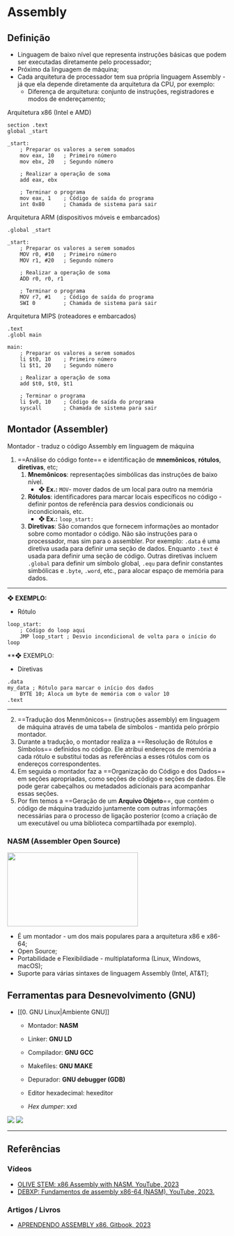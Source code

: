 # Assembly
## Definição
- Linguagem de baixo nível que representa instruções básicas que podem ser executadas diretamente pelo processador;
- Próximo da linguagem de máquina;
- Cada arquitetura de processador tem sua própria linguagem Assembly - já que ela depende diretamente da arquitetura da CPU, por exemplo:
	- Diferença de arquitetura: conjunto de instruções, registradores e modos de endereçamento;

Arquitetura x86 (Intel e AMD)
```assembly x86
section .text
global _start

_start:
    ; Preparar os valores a serem somados
    mov eax, 10   ; Primeiro número
    mov ebx, 20   ; Segundo número

    ; Realizar a operação de soma
    add eax, ebx

    ; Terminar o programa
    mov eax, 1    ; Código de saída do programa
    int 0x80      ; Chamada de sistema para sair

```

Arquitetura ARM (dispositivos móveis e embarcados)
```
.global _start

_start:
    ; Preparar os valores a serem somados
    MOV r0, #10   ; Primeiro número
    MOV r1, #20   ; Segundo número

    ; Realizar a operação de soma
    ADD r0, r0, r1

    ; Terminar o programa
    MOV r7, #1    ; Código de saída do programa
    SWI 0         ; Chamada de sistema para sair

```

Arquitetura MIPS (roteadores e embarcados)
```
.text
.globl main

main:
    ; Preparar os valores a serem somados
    li $t0, 10    ; Primeiro número
    li $t1, 20    ; Segundo número

    ; Realizar a operação de soma
    add $t0, $t0, $t1

    ; Terminar o programa
    li $v0, 10    ; Código de saída do programa
    syscall       ; Chamada de sistema para sair
```
## Montador (Assembler)
Montador - traduz o código Assembly em linguagem de máquina
1. ==Análise do código fonte== e identificação de **mnemônicos**, **rótulos**, **diretivas**, etc;
	1. **Mnemônicos**: representações simbólicas das instruções de baixo nível. 
		- **❖ Ex.:** `MOV`- mover dados de um local para outro na memória
	2. **Rótulos**: identificadores para marcar locais específicos no código - definir pontos de referência para desvios condicionais ou incondicionais, etc.
		- **❖ Ex.:** `loop_start:`
	3. **Diretivas**: São comandos que fornecem informações ao montador sobre como montador o código. Não são instruções para o processador, mas sim para o assembler. Por exemplo: `.data` é uma diretiva usada para definir uma seção de dados. Enquanto `.text` é usada para definir uma seção de código. Outras diretivas incluem `.global` para definir um símbolo global, `.equ` para definir constantes simbólicas e `.byte`, `.word`, etc., para alocar espaço de memória para dados.
---
**❖ EXEMPLO:**
- Rótulo
```assembly
loop_start:
	; Código do loop aqui
	JMP loop_start ; Desvio incondicional de volta para o início do loop
```

**❖ EXEMPLO:
- Diretivas
```assembly
.data
my_data ; Rótulo para marcar o início dos dados
	BYTE 10; Aloca um byte de memória com o valor 10
.text
```
--- 

2. ==Tradução dos Menmônicos== (instruções assembly) em linguagem de máquina através de uma tabela de símbolos - mantida pelo prórpio montador.
3. Durante a tradução, o montador realiza a ==Resolução de Rótulos e Símbolos== definidos no código. Ele atribui endereços de memória a cada rótulo e substitui todas as referências a esses rótulos com os endereços correspondentes.
4. Em seguida o montador faz a ==Organização do Código e dos Dados== em seções apropriadas, como seções de código e seções de dados. Ele pode gerar cabeçalhos ou metadados adicionais para acompanhar essas seções.
5. Por fim temos a ==Geração de um **Arquivo Objeto**==, que contém o código de máquina traduzido juntamente com outras informações necessárias para o processo de ligação posterior (como a criação de um executável ou uma biblioteca compartilhada por exemplo).
### NASM (Assembler Open Source)

<img src="https://upload.wikimedia.org/wikipedia/commons/thumb/4/48/Netwide_Assembler.svg/1200px-Netwide_Assembler.svg.png" width="300px" height="170px">

- É um montador - um dos mais populares para a arquitetura x86 e x86-64;
- Open Source;
- Portabilidade e Flexibildiade - multiplataforma (Linux, Windows, macOS);
- Suporte para várias sintaxes de linguagem Assembly (Intel, AT&T);

## Ferramentas para Desnevolvimento (GNU)
- [[0. GNU Linux|Ambiente GNU]]
	- Montador: **NASM**
	- Linker: **GNU LD**
	- Compilador: **GNU GCC**
	- Makefiles: **GNU MAKE**
	- Depurador: **GNU debugger (GDB)**
	
	- Editor hexadecimal: hexeditor
	- *Hex dumper*: xxd

<img src="https://media.licdn.com/dms/image/C4E12AQH9kYEYG_UKLQ/article-cover_image-shrink_600_2000/0/1623951127690?e=2147483647&v=beta&t=hdeH1jdmF2wfMSD4znCQ9gyga096wxy_RruxFq3smpE">


<img src="https://gourisnair.files.wordpress.com/2018/12/gdb-debugger.gif">

---
## Referências
### Vídeos
- [OLIVE STEM: x86 Assembly with NASM. YouTube, 2023](https://youtube.com/playlist?list=PL2EF13wm-hWCoj6tUBGUmrkJmH1972dBB&si=l6UrmTHZMG7tgXvl)
- [DEBXP: Fundamentos de assembly x86-64 (NASM). YouTube, 2023.](https://youtube.com/playlist?list=PLXoSGejyuQGohd0arC7jRBqVdQqf5GqKJ&si=h_OUuqf2SzrgTo3t)
### Artigos / Livros
- [APRENDENDO ASSEMBLY x86. Gitbook, 2023](https://mentebinaria.gitbook.io/assembly/)